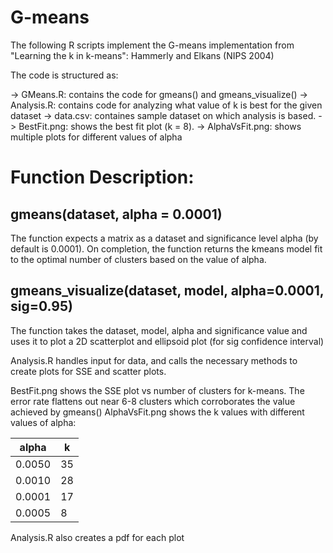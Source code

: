 G-means
============================================
The following R scripts implement the G-means implementation from "Learning the k in k-means": Hammerly and Elkans (NIPS 2004)

The code is structured as:

-> GMeans.R: contains the code for gmeans() and gmeans_visualize()
-> Analysis.R: contains code for analyzing what value of k is best for the given dataset
-> data.csv: containes sample dataset on which analysis is based.
-> BestFit.png: shows the best fit plot (k = 8).
-> AlphaVsFit.png: shows multiple plots for different values of alpha

Function Description:
=====================
gmeans(dataset, alpha = 0.0001)
-------------------------------
The function expects a matrix as a dataset and significance level alpha (by default is 0.0001).
On completion, the function returns the kmeans model fit to the optimal number of clusters based on the value of alpha.

gmeans_visualize(dataset, model, alpha=0.0001, sig=0.95)
--------------------------------------------------------
The function takes the dataset, model, alpha and significance value and uses it to plot a 2D scatterplot and ellipsoid plot (for sig confidence interval)


Analysis.R handles input for data, and calls the necessary methods to create plots for SSE and scatter plots.

BestFit.png shows the SSE plot vs number of clusters for k-means. The error rate flattens out near 6-8 clusters which corroborates the value achieved by gmeans()
AlphaVsFit.png shows the k values with different values of alpha:

| alpha  |  k  |
|--------|-----|
| 0.0050 |  35 |
| 0.0010 |  28 |
| 0.0001 |  17 |
| 0.0005 |   8 |

Analysis.R also creates a pdf for each plot
